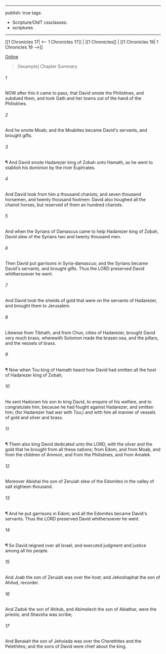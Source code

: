 

---
publish: true
tags:
  - Scripture/OldT
cssclasses:
  - scriptures
---
[[1 Chronicles 17| <-- 1 Chronicles 17]] | [[1 Chronicles]] | [[1 Chronicles 19| 1 Chronicles 19 -->]]

[Online](https://churchofjesuschrist.org/study/scriptures/ot/1-chr/18?lang=eng)

>[!example] Chapter Summary
>
###### 1
NOW after this it came to pass, that David smote the Philistines, and subdued them, and took Gath and her towns out of the hand of the Philistines.
###### 2
And he smote Moab; and the Moabites became David's servants, and brought gifts.
###### 3
¶ And David smote Hadarezer king of Zobah unto Hamath, as he went to stablish his dominion by the river Euphrates.
###### 4
And David took from him a thousand chariots, and seven thousand horsemen, and twenty thousand footmen: David also houghed all the chariot horses, but reserved of them an hundred chariots.
###### 5
And when the Syrians of Damascus came to help Hadarezer king of Zobah, David slew of the Syrians two and twenty thousand men.
###### 6
Then David put garrisons in Syria-damascus; and the Syrians became David's servants, and brought gifts.  Thus the LORD preserved David whithersoever he went.
###### 7
And David took the shields of gold that were on the servants of Hadarezer, and brought them to Jerusalem.
###### 8
Likewise from Tibhath, and from Chun, cities of Hadarezer, brought David very much brass, wherewith Solomon made the brasen sea, and the pillars, and the vessels of brass.
###### 9
¶ Now when Tou king of Hamath heard how David had smitten all the host of Hadarezer king of Zobah;
###### 10
He sent Hadoram his son to king David, to enquire of his welfare, and to congratulate him, because he had fought against Hadarezer, and smitten him; (for Hadarezer had war with Tou;) and with him all manner of vessels of gold and silver and brass.
###### 11
¶ Them also king David dedicated unto the LORD, with the silver and the gold that he brought from all these nations; from Edom, and from Moab, and from the children of Ammon, and from the Philistines, and from Amalek.
###### 12
Moreover Abishai the son of Zeruiah slew of the Edomites in the valley of salt eighteen thousand.
###### 13
¶ And he put garrisons in Edom; and all the Edomites became David's servants.  Thus the LORD preserved David whithersoever he went.
###### 14
¶ So David reigned over all Israel, and executed judgment and justice among all his people.
###### 15
And Joab the son of Zeruiah was over the host; and Jehoshaphat the son of Ahilud, recorder.
###### 16
And Zadok the son of Ahitub, and Abimelech the son of Abiathar, were the priests; and Shavsha was scribe;
###### 17
And Benaiah the son of Jehoiada was over the Cherethites and the Pelethites; and the sons of David were chief about the king.



